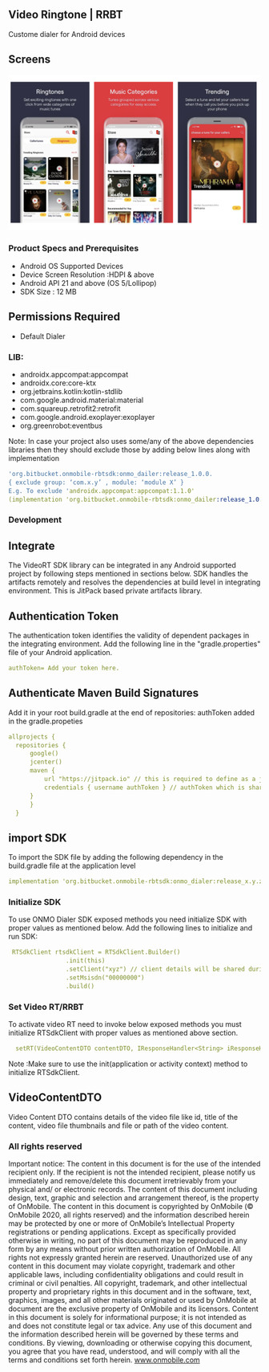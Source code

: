 
## Video Ringtone | RRBT
 Custome dialer for Android devices

## Screens 
![github](https://github.com/srinivasvadde/videos/blob/5d46a683a8275ac2b744b4313ffebe30b7c62256/Screenshot%202021-04-27%20at%205.20.55%20AM.png "github") 



### Product Specs and Prerequisites
* Android OS Supported Devices
* Device Screen Resolution :HDPI & above
* Android API 21 and above (OS 5/Lollipop) 
* SDK Size : 12 MB
 
## Permissions Required
* Default Dialer 


### LIB:
* androidx.appcompat:appcompat
* androidx.core:core-ktx
* org.jetbrains.kotlin:kotlin-stdlib
* com.google.android.material:material
* com.squareup.retrofit2:retrofit
* com.google.android.exoplayer:exoplayer
* org.greenrobot:eventbus


Note: In case your project also uses some/any of the above dependencies libraries then they should exclude those by adding below lines along with implementation 

```yml
'org.bitbucket.onmobile-rbtsdk:onmo_dailer:release_1.0.0.
{ exclude group: ‘com.x.y’ , module: ‘module X’ }
E.g. To exclude 'androidx.appcompat:appcompat:1.1.0'
(implementation 'org.bitbucket.onmobile-rbtsdk:onmo_dailer:release_1.0.0') { exclude group: ' androidx.appcompat', module: ' appcompat' }
```

### Development

## Integrate

The VideoRT SDK library can be integrated in any Android supported project by following steps mentioned in sections below. SDK handles the artifacts remotely and resolves the dependencies at build level in integrating environment. This is JitPack based private artifacts library.

## Authentication Token

The authentication token identifies the validity of dependent packages in the integrating environment. Add the following line in the "gradle.properties"
file of your Android application.
  
  ```yml
  authToken= Add your token here.
   ```

## Authenticate Maven Build Signatures

  Add it in your root build.gradle at the end of repositories:
  authToken added in the gradle.propeties
  ```yml
  allprojects {
    repositories {
        google()
        jcenter()
        maven {
            url "https://jitpack.io" // this is required to define as a jetpack
            credentials { username authToken } // authToken which is shared in the SDK document
        }
        }
    }
```


## import SDK

To import the SDK file by adding the following dependency in the build.gradle file at the application level

```yml
implementation 'org.bitbucket.onmobile-rbtsdk:onmo_dialer:release_x.y.z'

```



### Initialize SDK

To use ONMO Dialer SDK exposed methods you need initialize SDK with proper values as mentioned below.
Add the following lines to initialize and run SDK:

```yml
 RTSdkClient rtsdkClient = RTSdkClient.Builder()
                .init(this)
                .setClient("xyz") // client details will be shared during integrating 
                .setMsisdn("00000000")
                .build()

```



### Set Video RT/RRBT
To activate video RT need to invoke below exposed methods
you must initialize RTSdkClient with proper values as mentioned above section.

```yml
  setRT(VideoContentDTO contentDTO, IResponseHandler<String> iResponseHandler);  
```
Note :Make sure to use the init(application or activity context) method to initialize RTSdkClient.

## VideoContentDTO

Video Content DTO contains details of the video file like id, title of the content, video file thumbnails and file or path of the video content. 


### All rights reserved 

   
Important notice: The content in this document is for the use of the intended recipient only. If the recipient is not the intended recipient, please notify us immediately and remove/delete this document irretrievably from your physical and/ or electronic records.
The content of this document including design, text, graphic and selection and arrangement thereof, is the property of OnMobile. The content in this document is copyrighted by OnMobile (© OnMobile 2020, all rights reserved) and the information described herein may be protected by one or more of OnMobile’s Intellectual Property registrations or pending applications. Except as specifically provided otherwise in writing, no part of this document may be reproduced in any form by any means without prior written authorization of OnMobile. All rights not expressly granted herein are reserved. Unauthorized use of any content in this document may violate copyright, trademark and other applicable laws, including confidentiality obligations and could result in criminal or civil penalties. All copyright, trademark, and other intellectual property and proprietary rights in this document and in the software, text, graphics, images, and all other materials originated or used by OnMobile at document are the exclusive property of OnMobile and its licensors. Content in this document is solely for informational purpose; it is not intended as and does not constitute legal or tax advice. Any use of this document and the information described herein will be governed by these terms and conditions. By viewing, downloading or otherwise copying this document, you agree that you have read, understood, and will comply with all the terms and conditions set forth herein.
www.onmobile.com
